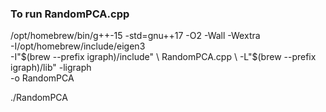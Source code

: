 ### To run RandomPCA.cpp
/opt/homebrew/bin/g++-15 -std=gnu++17 -O2 -Wall -Wextra \
  -I/opt/homebrew/include/eigen3 \
  -I"$(brew --prefix igraph)/include" \
  RandomPCA.cpp \
  -L"$(brew --prefix igraph)/lib" -ligraph \
  -o RandomPCA

./RandomPCA